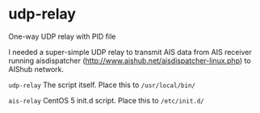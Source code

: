 # udp-relay
One-way UDP relay with PID file

I needed a super-simple UDP relay to transmit AIS data from AIS receiver
running aisdispatcher (http://www.aishub.net/aisdispatcher-linux.php)
to AIShub network.

`udp-relay` The script itself. Place this to `/usr/local/bin/`

`ais-relay` CentOS 5 init.d script. Place this to `/etc/init.d/`

